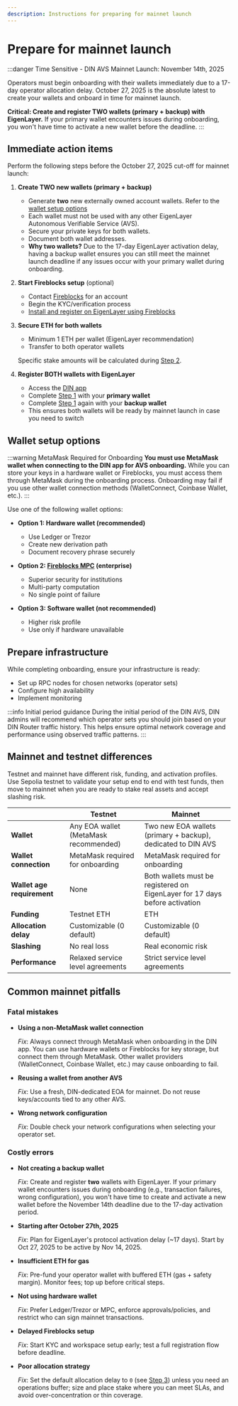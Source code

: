 ```yaml
---
description: Instructions for preparing for mainnet launch
---
```


# Prepare for mainnet launch

:::danger Time Sensitive - DIN AVS Mainnet Launch: November 14th, 2025

Operators must begin onboarding with their wallets immediately due to a 17-day operator allocation delay. October 27, 2025 is the absolute latest
to create your wallets and onboard in time for mainnet launch.

**Critical: Create and register TWO wallets (primary + backup) with EigenLayer.** If your primary wallet encounters issues during onboarding, you won't have time to activate a new wallet before the deadline.
:::

## Immediate action items

Perform the following steps before the October 27, 2025 cut-off for mainnet launch:

1. **Create TWO new wallets (primary + backup)**
    - Generate **two** new externally owned account wallets. Refer to the
[wallet setup options](#wallet-setup-options)
    - Each wallet must not be used with any other EigenLayer Autonomous Verifiable Service (AVS).
    - Secure your private keys for both wallets.
    - Document both wallet addresses.
    - **Why two wallets?** Due to the 17-day EigenLayer activation delay, having a backup wallet ensures you can still meet the mainnet launch
      deadline if any issues occur with your primary wallet during onboarding.

2. **Start Fireblocks setup** (optional)
   - Contact [Fireblocks](https://www.fireblocks.com/) for an account
   - Begin the KYC/verification process
   - [Install and register on EigenLayer using Fireblocks](https://docs.eigencloud.xyz/products/eigenlayer/operators/howto/registeroperators/register-operator-with-fireblocks)

3. **Secure ETH for both wallets**
   - Minimum 1 ETH per wallet (EigenLayer recommendation)
   - Transfer to both operator wallets

   Specific stake amounts will be calculated during [Step 2](./onboard/stake-tokens.md).

4. **Register BOTH wallets with EigenLayer**
   - Access the [DIN app](https://app.din.build)
   - Complete [Step 1](./onboard/register-operator.md) with your **primary wallet**
   - Complete [Step 1](./onboard/register-operator.md) again with your **backup wallet**
   - This ensures both wallets will be ready by mainnet launch in case you need to switch

## Wallet setup options

:::warning MetaMask Required for Onboarding
**You must use MetaMask wallet when connecting to the DIN app for AVS onboarding.** While you can store your keys in a hardware wallet or
Fireblocks, you must access them through MetaMask during the onboarding process. Onboarding may fail if you use other wallet connection methods
(WalletConnect, Coinbase Wallet, etc.).
:::

Use one of the following wallet options:

- **Option 1: Hardware wallet (recommended)**

  - Use Ledger or Trezor
  - Create new derivation path
  - Document recovery phrase securely

- **Option 2: [Fireblocks MPC]((https://docs.eigencloud.xyz/products/eigenlayer/operators/howto/registeroperators/register-operator-with-fireblocks)) (enterprise)**

  - Superior security for institutions
  - Multi-party computation
  - No single point of failure

- **Option 3: Software wallet (not recommended)**

  - Higher risk profile
  - Use only if hardware unavailable

## Prepare infrastructure

While completing onboarding, ensure your infrastructure is ready:

- Set up RPC nodes for chosen networks (operator sets)
- Configure high availability
- Implement monitoring

:::info Initial period guidance
During the initial period of the DIN AVS, DIN admins will recommend which operator sets you should
join based on your DIN Router traffic history. This helps ensure optimal network coverage and performance using observed traffic patterns.
:::

## Mainnet and testnet differences

Testnet and mainnet have different risk, funding, and activation profiles. Use Sepolia testnet to
validate your setup end to end with test funds, then move to mainnet when you are ready to stake real
assets and accept slashing risk.

|  | Testnet | Mainnet |
|--------|---------|---------|
| **Wallet** | Any EOA wallet (MetaMask recommended) | Two new EOA wallets (primary + backup), dedicated to DIN AVS |
| **Wallet connection** | MetaMask required for onboarding | MetaMask required for onboarding |
| **Wallet age requirement** | None | Both wallets must be registered on EigenLayer for 17 days before activation |
| **Funding** | Testnet ETH | ETH |
| **Allocation delay** | Customizable (0 default) | Customizable (0 default) |
| **Slashing** | No real loss | Real economic risk |
| **Performance** | Relaxed service level agreements | Strict service level agreements |

## Common mainnet pitfalls

### Fatal mistakes

- **Using a non-MetaMask wallet connection**

    _Fix_: Always connect through MetaMask when onboarding in the DIN app. You can use hardware wallets or Fireblocks for key storage, but connect
    them through MetaMask. Other wallet providers (WalletConnect, Coinbase Wallet, etc.) may cause onboarding to fail.

- **Reusing a wallet from another AVS**

    _Fix_: Use a fresh, DIN-dedicated EOA for mainnet. Do not reuse keys/accounts tied to any other AVS.

- **Wrong network configuration**

    _Fix_:  Double check your network configurations when selecting your operator set.

### Costly errors

- **Not creating a backup wallet**

    _Fix_: Create and register **two** wallets with EigenLayer. If your primary wallet encounters issues during onboarding (e.g., transaction
    failures, wrong configuration), you won't have time to create and activate a new wallet before the November 14th deadline due to the 17-day
    activation period.

- **Starting after October 27th, 2025**

    _Fix_: Plan for EigenLayer's protocol activation delay (~17 days). Start by Oct 27, 2025 to be
    active by Nov 14, 2025.

- **Insufficient ETH for gas**

    _Fix_: Pre-fund your operator wallet with buffered ETH (gas + safety margin). Monitor fees; top
    up before critical steps.

- **Not using hardware wallet**

   _Fix_: Prefer Ledger/Trezor or MPC, enforce approvals/policies, and restrict who can sign mainnet
   transactions.

- **Delayed Fireblocks setup**

    _Fix_: Start KYC and workspace setup early; test a full registration flow before deadline.

- **Poor allocation strategy**

    _Fix_: Set the default allocation delay to `0` (see [Step 3](./onboard/allocation-delay.md)) unless you
    need an operations buffer; size and place stake where you can meet SLAs, and avoid over-concentration
    or thin coverage.
